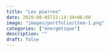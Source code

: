 ```yaml
---
title: "Les pierres"
date: 2020-08-05T12:14:34+06:00
image: "images/portfolio/item-1.png"
categories: ["énergétique"]
description: ""
draft: false
---
```

